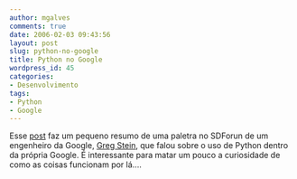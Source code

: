 ```yaml
---
author: mgalves
comments: true
date: 2006-02-03 09:43:56
layout: post
slug: python-no-google
title: Python no Google
wordpress_id: 45
categories:
- Desenvolvimento
tags:
- Python
- Google
---
```


Esse [post](http://panela.blog-city.com/python_at_google_greg_stein__sdforum.htm) faz um pequeno resumo de uma paletra no SDForun de um engenheiro da Google, [Greg Stein](http://www.lyra.org/greg/), que falou sobre o uso de Python dentro da própria Google. É interessante para matar um pouco a curiosidade de como as coisas funcionam por lá....
